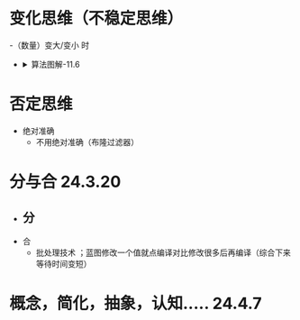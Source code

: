 
# 变化思维（不稳定思维）
  -（数量）变大/变小 时
  - <details>
    <summary>算法图解-11.6</summary>
    
    - 每当有人发布链接时，你都要检查它以前是否发布过，因为之前未发布过的故事更有价值
    - Google可能有一个庞大的散列表，其中的键是已搜集的网页，值为bool类型
    - 面临海量数据时，占用大量的存储空间问题 --> 布隆过滤器
     
  </details>

# 否定思维
  - 绝对准确
    - 不用绝对准确（布隆过滤器）


# 分与合 24.3.20
  - 分
    - 
  - 合
    - 批处理技术 ；蓝图修改一个值就点编译对比修改很多后再编译（综合下来等待时间变短）


# 概念，简化，抽象，认知..... 24.4.7


